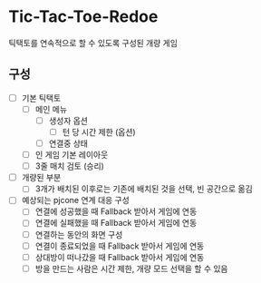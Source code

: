 # Tic-Tac-Toe-Redoe

틱택토를 연속적으로 할 수 있도록 구성된 개량 게임

## 구성

- [ ] 기본 틱택토
  - [ ] 메인 메뉴
	- [ ] 생성자 옵션
	  - [ ] 턴 당 시간 제한 (옵션)
	- [ ] 연결중 상태
  - [ ] 인 게임 기본 레이아웃
  - [ ] 3줄 매치 검토 (승리)
- [ ] 개량된 부분
  - [ ] 3개가 배치된 이후로는 기존에 배치된 것을 선택, 빈 공간으로 옮김
- [ ] 예상되는 pjcone 연계 대응 구성
  - [ ] 연결에 성공했을 때 Fallback 받아서 게임에 연동
  - [ ] 연결에 실패했을 때 Fallback 받아서 게임에 연동
  - [ ] 연결하는 동안의 화면 구성
  - [ ] 연결이 종료되었을 때 Fallback 받아서 게임에 연동
  - [ ] 상대방이 떠나갔을 때 Fallback 받아서 게임에 연동
  - [ ] 방을 만드는 사람은 시간 제한, 개량 모드 선택을 할 수 있음
